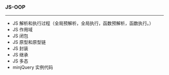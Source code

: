 ### JS-OOP
***
- JS 解析和执行过程（全局预解析，全局执行，函数预解析，函数执行。）
- JS 作用域
- JS 闭包
- JS 原型和原型链
- JS 封装
- JS 继承
- JS 多态
- minjQuery 实例代码
